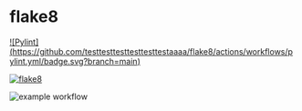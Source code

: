 # flake8

[![Pylint]
(https://github.com/testtesttesttesttesttestaaaa/flake8/actions/workflows/pylint.yml/badge.svg?branch=main)](https://github.com/testtesttesttesttesttestaaaa/flake8/actions/workflows/pylint.yml)

[![flake8](https://github.com/testtesttesttesttesttestaaaa/flake8/actions/workflows/flake8.yml/badge.svg?branch=main)](https://github.com/testtesttesttesttesttestaaaa/flake8/actions/workflows/flake8.yml)

![example workflow](https://github.com/testtesttesttesttesttestaaaa/flake8/actions/workflows/pylint.yml/badge.svg?branch=main)
